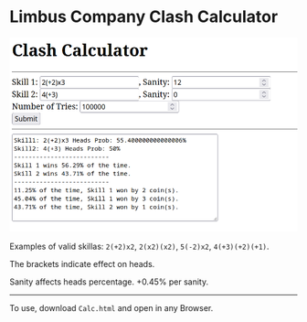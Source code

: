 # Limbus Company Clash Calculator

![Example Usage](https://raw.githubusercontent.com/SyxP/LimComClashCalc/main/Example%20Usage.png)

Examples of valid skillas: `2(+2)x2`, `2(x2)(x2)`, `5(-2)x2`, `4(+3)(+2)(+1)`.

The brackets indicate effect on heads.

Sanity affects heads percentage. +0.45% per sanity.

----

To use, download `Calc.html` and open in any Browser.
